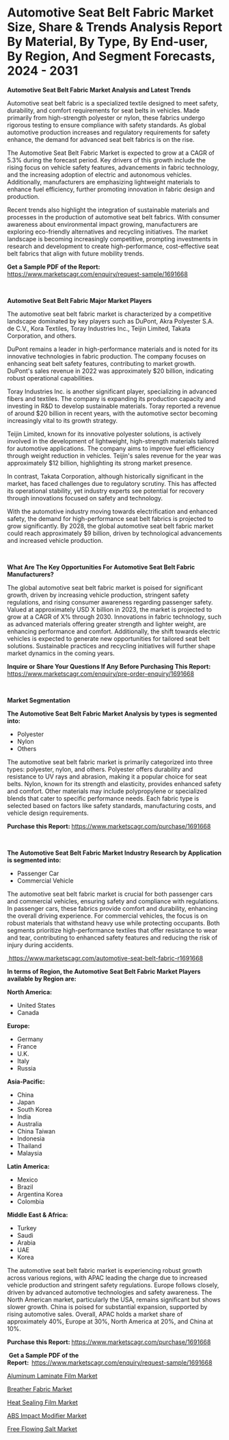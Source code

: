 <p><h1>Automotive Seat Belt Fabric Market Size, Share & Trends Analysis Report By Material, By Type, By End-user, By Region, And Segment Forecasts, 2024 - 2031</h1></p><p><strong>Automotive Seat Belt Fabric Market Analysis and Latest Trends</strong></p>
<p><p>Automotive seat belt fabric is a specialized textile designed to meet safety, durability, and comfort requirements for seat belts in vehicles. Made primarily from high-strength polyester or nylon, these fabrics undergo rigorous testing to ensure compliance with safety standards. As global automotive production increases and regulatory requirements for safety enhance, the demand for advanced seat belt fabrics is on the rise.</p><p>The Automotive Seat Belt Fabric Market is expected to grow at a CAGR of 5.3% during the forecast period. Key drivers of this growth include the rising focus on vehicle safety features, advancements in fabric technology, and the increasing adoption of electric and autonomous vehicles. Additionally, manufacturers are emphasizing lightweight materials to enhance fuel efficiency, further promoting innovation in fabric design and production.</p><p>Recent trends also highlight the integration of sustainable materials and processes in the production of automotive seat belt fabrics. With consumer awareness about environmental impact growing, manufacturers are exploring eco-friendly alternatives and recycling initiatives. The market landscape is becoming increasingly competitive, prompting investments in research and development to create high-performance, cost-effective seat belt fabrics that align with future mobility trends.</p></p>
<p><strong>Get a Sample PDF of the Report:&nbsp;</strong> <a href="https://www.marketscagr.com/enquiry/request-sample/1691668?utm_campaign=1268&utm_medium=2&utm_source=Github&utm_content=ia&utm_term=18102024&utm_id=automotive-seat-belt-fabric">https://www.marketscagr.com/enquiry/request-sample/1691668</a></p>
<p>&nbsp;</p>
<p><strong>Automotive Seat Belt Fabric Major Market Players</strong></p>
<p><p>The automotive seat belt fabric market is characterized by a competitive landscape dominated by key players such as DuPont, Akra Polyester S.A. de C.V., Kora Textiles, Toray Industries Inc., Teijin Limited, Takata Corporation, and others. </p><p>DuPont remains a leader in high-performance materials and is noted for its innovative technologies in fabric production. The company focuses on enhancing seat belt safety features, contributing to market growth. DuPont's sales revenue in 2022 was approximately $20 billion, indicating robust operational capabilities.</p><p>Toray Industries Inc. is another significant player, specializing in advanced fibers and textiles. The company is expanding its production capacity and investing in R&D to develop sustainable materials. Toray reported a revenue of around $20 billion in recent years, with the automotive sector becoming increasingly vital to its growth strategy.</p><p>Teijin Limited, known for its innovative polyester solutions, is actively involved in the development of lightweight, high-strength materials tailored for automotive applications. The company aims to improve fuel efficiency through weight reduction in vehicles. Teijin's sales revenue for the year was approximately $12 billion, highlighting its strong market presence.</p><p>In contrast, Takata Corporation, although historically significant in the market, has faced challenges due to regulatory scrutiny. This has affected its operational stability, yet industry experts see potential for recovery through innovations focused on safety and technology. </p><p>With the automotive industry moving towards electrification and enhanced safety, the demand for high-performance seat belt fabrics is projected to grow significantly. By 2028, the global automotive seat belt fabric market could reach approximately $9 billion, driven by technological advancements and increased vehicle production.</p></p>
<p>&nbsp;</p>
<p><strong>What Are The Key Opportunities For Automotive Seat Belt Fabric Manufacturers?</strong></p>
<p><p>The global automotive seat belt fabric market is poised for significant growth, driven by increasing vehicle production, stringent safety regulations, and rising consumer awareness regarding passenger safety. Valued at approximately USD X billion in 2023, the market is projected to grow at a CAGR of X% through 2030. Innovations in fabric technology, such as advanced materials offering greater strength and lighter weight, are enhancing performance and comfort. Additionally, the shift towards electric vehicles is expected to generate new opportunities for tailored seat belt solutions. Sustainable practices and recycling initiatives will further shape market dynamics in the coming years.</p></p>
<p><strong>Inquire or Share Your Questions If Any Before Purchasing This Report:</strong> <a href="https://www.marketscagr.com/enquiry/pre-order-enquiry/1691668?utm_campaign=1268&utm_medium=2&utm_source=Github&utm_content=ia&utm_term=18102024&utm_id=automotive-seat-belt-fabric">https://www.marketscagr.com/enquiry/pre-order-enquiry/1691668</a></p>
<p>&nbsp;</p>
<p><strong>Market Segmentation</strong></p>
<p><strong>The Automotive Seat Belt Fabric Market Analysis by types is segmented into:</strong></p>
<p><ul><li>Polyester</li><li>Nylon</li><li>Others</li></ul></p>
<p><p>The automotive seat belt fabric market is primarily categorized into three types: polyester, nylon, and others. Polyester offers durability and resistance to UV rays and abrasion, making it a popular choice for seat belts. Nylon, known for its strength and elasticity, provides enhanced safety and comfort. Other materials may include polypropylene or specialized blends that cater to specific performance needs. Each fabric type is selected based on factors like safety standards, manufacturing costs, and vehicle design requirements.</p></p>
<p><strong>Purchase this Report:&nbsp;</strong><a href="https://www.marketscagr.com/purchase/1691668?utm_campaign=1268&utm_medium=2&utm_source=Github&utm_content=ia&utm_term=18102024&utm_id=automotive-seat-belt-fabric">https://www.marketscagr.com/purchase/1691668</a></p>
<p>&nbsp;</p>
<p><strong>The Automotive Seat Belt Fabric Market Industry Research by Application is segmented into:</strong></p>
<p><ul><li>Passenger Car</li><li>Commercial Vehicle</li></ul></p>
<p><p>The automotive seat belt fabric market is crucial for both passenger cars and commercial vehicles, ensuring safety and compliance with regulations. In passenger cars, these fabrics provide comfort and durability, enhancing the overall driving experience. For commercial vehicles, the focus is on robust materials that withstand heavy use while protecting occupants. Both segments prioritize high-performance textiles that offer resistance to wear and tear, contributing to enhanced safety features and reducing the risk of injury during accidents.</p></p>
<p><a href="https://www.marketscagr.com/automotive-seat-belt-fabric-r1691668?utm_campaign=1268&utm_medium=2&utm_source=Github&utm_content=ia&utm_term=18102024&utm_id=automotive-seat-belt-fabric">&nbsp;https://www.marketscagr.com/automotive-seat-belt-fabric-r1691668</a></p>
<p><strong>In terms of Region, the Automotive Seat Belt Fabric Market Players available by Region are:</strong></p>
<p>
    <p> <strong> North America: </strong>
        <ul>
            <li>United States</li>
            <li>Canada</li>
        </ul>
        </p> 
    <p> <strong> Europe: </strong>
        <ul>
            <li>Germany</li>
            <li>France</li>
            <li>U.K.</li>
            <li>Italy</li>
            <li>Russia</li>
        </ul>
        </p> 
    <p> <strong> Asia-Pacific: </strong>
        <ul>
            <li>China</li>
            <li>Japan</li>
            <li>South Korea</li>
            <li>India</li>
            <li>Australia</li>
            <li>China Taiwan</li>
            <li>Indonesia</li>
            <li>Thailand</li>
            <li>Malaysia</li>
        </ul>
        </p> 
    <p> <strong> Latin America: </strong>
        <ul>
            <li>Mexico</li>
            <li>Brazil</li>
            <li>Argentina Korea</li>
            <li>Colombia</li>
        </ul>
        </p> 
    <p> <strong> Middle East & Africa: </strong>
        <ul>
            <li>Turkey</li>
            <li>Saudi</li>
            <li>Arabia</li>
            <li>UAE</li>
            <li>Korea</li>
        </ul>
    </p>
    </p>
<p><p>The automotive seat belt fabric market is experiencing robust growth across various regions, with APAC leading the charge due to increased vehicle production and stringent safety regulations. Europe follows closely, driven by advanced automotive technologies and safety awareness. The North American market, particularly the USA, remains significant but shows slower growth. China is poised for substantial expansion, supported by rising automotive sales. Overall, APAC holds a market share of approximately 40%, Europe at 30%, North America at 20%, and China at 10%.</p></p>
<p><strong>Purchase this Report: </strong><a href="https://www.marketscagr.com/purchase/1691668?utm_campaign=1268&utm_medium=2&utm_source=Github&utm_content=ia&utm_term=18102024&utm_id=automotive-seat-belt-fabric">https://www.marketscagr.com/purchase/1691668</a></p>
<p>&nbsp;<strong>Get a Sample PDF of the Report:&nbsp;&nbsp;</strong><a href="https://www.marketscagr.com/enquiry/request-sample/1691668?utm_campaign=1268&utm_medium=2&utm_source=Github&utm_content=ia&utm_term=18102024&utm_id=automotive-seat-belt-fabric">https://www.marketscagr.com/enquiry/request-sample/1691668</a></p>
<p><strong></strong></p>
<p><p><a href="https://www.linkedin.com/pulse/aluminum-laminate-film-market-global-share-ranking-overall-0hcrf?utm_campaign=1268&utm_medium=2&utm_source=Github&utm_content=ia&utm_term=18102024&utm_id=automotive-seat-belt-fabric">Aluminum Laminate Film Market</a></p><p><a href="https://www.linkedin.com/pulse/breather-fabric-market-global-regional-analysis-2024-2031-zyjef?utm_campaign=1268&utm_medium=2&utm_source=Github&utm_content=ia&utm_term=18102024&utm_id=automotive-seat-belt-fabric">Breather Fabric Market</a></p><p><a href="https://github.com/annabelpric84w/Market-Research-Report-List-1/blob/main/heat-sealing-film-market.md?utm_campaign=1268&utm_medium=2&utm_source=Github&utm_content=ia&utm_term=18102024&utm_id=automotive-seat-belt-fabric">Heat Sealing Film Market</a></p><p><a href="https://github.com/trinityagqtf/Market-Research-Report-List-1/blob/main/abs-impact-modifier-market.md?utm_campaign=1268&utm_medium=2&utm_source=Github&utm_content=ia&utm_term=18102024&utm_id=automotive-seat-belt-fabric">ABS Impact Modifier Market</a></p><p><a href="https://www.linkedin.com/pulse/regulatory-landscape-its-influence-global-free-flowing-salt-xk7uf?utm_campaign=1268&utm_medium=2&utm_source=Github&utm_content=ia&utm_term=18102024&utm_id=automotive-seat-belt-fabric">Free Flowing Salt Market</a></p></p>